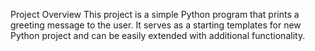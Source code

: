 Project Overview
This project is a simple Python program that prints a greeting message to the user. It serves as a starting templates for new Python project and can be easily extended with additional functionality. 
